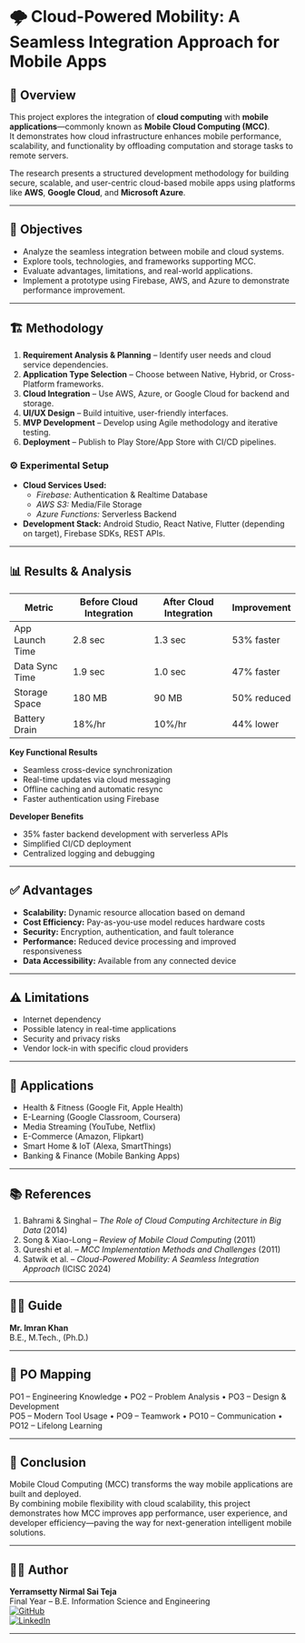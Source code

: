 # 🌩️ Cloud-Powered Mobility: A Seamless Integration Approach for Mobile Apps

## 📘 Overview
This project explores the integration of **cloud computing** with **mobile applications**—commonly known as **Mobile Cloud Computing (MCC)**.  
It demonstrates how cloud infrastructure enhances mobile performance, scalability, and functionality by offloading computation and storage tasks to remote servers.

The research presents a structured development methodology for building secure, scalable, and user-centric cloud-based mobile apps using platforms like **AWS**, **Google Cloud**, and **Microsoft Azure**.

---

## 🧠 Objectives
- Analyze the seamless integration between mobile and cloud systems.  
- Explore tools, technologies, and frameworks supporting MCC.  
- Evaluate advantages, limitations, and real-world applications.  
- Implement a prototype using Firebase, AWS, and Azure to demonstrate performance improvement.

---

## 🏗️ Methodology
1. **Requirement Analysis & Planning** – Identify user needs and cloud service dependencies.  
2. **Application Type Selection** – Choose between Native, Hybrid, or Cross-Platform frameworks.  
3. **Cloud Integration** – Use AWS, Azure, or Google Cloud for backend and storage.  
4. **UI/UX Design** – Build intuitive, user-friendly interfaces.  
5. **MVP Development** – Develop using Agile methodology and iterative testing.  
6. **Deployment** – Publish to Play Store/App Store with CI/CD pipelines.  

### ⚙️ Experimental Setup
- **Cloud Services Used:**  
  - *Firebase:* Authentication & Realtime Database  
  - *AWS S3:* Media/File Storage  
  - *Azure Functions:* Serverless Backend  
- **Development Stack:** Android Studio, React Native, Flutter (depending on target), Firebase SDKs, REST APIs.  

---

## 📊 Results & Analysis
| Metric | Before Cloud Integration | After Cloud Integration | Improvement |
|--------|---------------------------|--------------------------|--------------|
| App Launch Time | 2.8 sec | 1.3 sec | 53% faster |
| Data Sync Time | 1.9 sec | 1.0 sec | 47% faster |
| Storage Space | 180 MB | 90 MB | 50% reduced |
| Battery Drain | 18%/hr | 10%/hr | 44% lower |

**Key Functional Results**
- Seamless cross-device synchronization  
- Real-time updates via cloud messaging  
- Offline caching and automatic resync  
- Faster authentication using Firebase  

**Developer Benefits**
- 35% faster backend development with serverless APIs  
- Simplified CI/CD deployment  
- Centralized logging and debugging  

---

## ✅ Advantages
- **Scalability:** Dynamic resource allocation based on demand  
- **Cost Efficiency:** Pay-as-you-use model reduces hardware costs  
- **Security:** Encryption, authentication, and fault tolerance  
- **Performance:** Reduced device processing and improved responsiveness  
- **Data Accessibility:** Available from any connected device  

---

## ⚠️ Limitations
- Internet dependency  
- Possible latency in real-time applications  
- Security and privacy risks  
- Vendor lock-in with specific cloud providers  

---

## 🧩 Applications
- Health & Fitness (Google Fit, Apple Health)  
- E-Learning (Google Classroom, Coursera)  
- Media Streaming (YouTube, Netflix)  
- E-Commerce (Amazon, Flipkart)  
- Smart Home & IoT (Alexa, SmartThings)  
- Banking & Finance (Mobile Banking Apps)  

---

## 📚 References
1. Bahrami & Singhal – *The Role of Cloud Computing Architecture in Big Data* (2014)  
2. Song & Xiao-Long – *Review of Mobile Cloud Computing* (2011)  
3. Qureshi et al. – *MCC Implementation Methods and Challenges* (2011)  
4. Satwik et al. – *Cloud-Powered Mobility: A Seamless Integration Approach* (ICISC 2024)  

---

## 👨‍🏫 Guide
**Mr. Imran Khan**  
B.E., M.Tech., (Ph.D.)

---

## 🧾 PO Mapping
PO1 – Engineering Knowledge • PO2 – Problem Analysis • PO3 – Design & Development  
PO5 – Modern Tool Usage • PO9 – Teamwork • PO10 – Communication • PO12 – Lifelong Learning  

---

## 📌 Conclusion
Mobile Cloud Computing (MCC) transforms the way mobile applications are built and deployed.  
By combining mobile flexibility with cloud scalability, this project demonstrates how MCC improves app performance, user experience, and developer efficiency—paving the way for next-generation intelligent mobile solutions.

---

## 🧑‍💻 Author
**Yerramsetty Nirmal Sai Teja**  
Final Year – B.E. Information Science and Engineering  
[![GitHub](https://img.shields.io/badge/GitHub-Profile-black?logo=github)](https://github.com/)  
[![LinkedIn](https://img.shields.io/badge/LinkedIn-Connect-blue?logo=linkedin)](https://linkedin.com/)  

---

